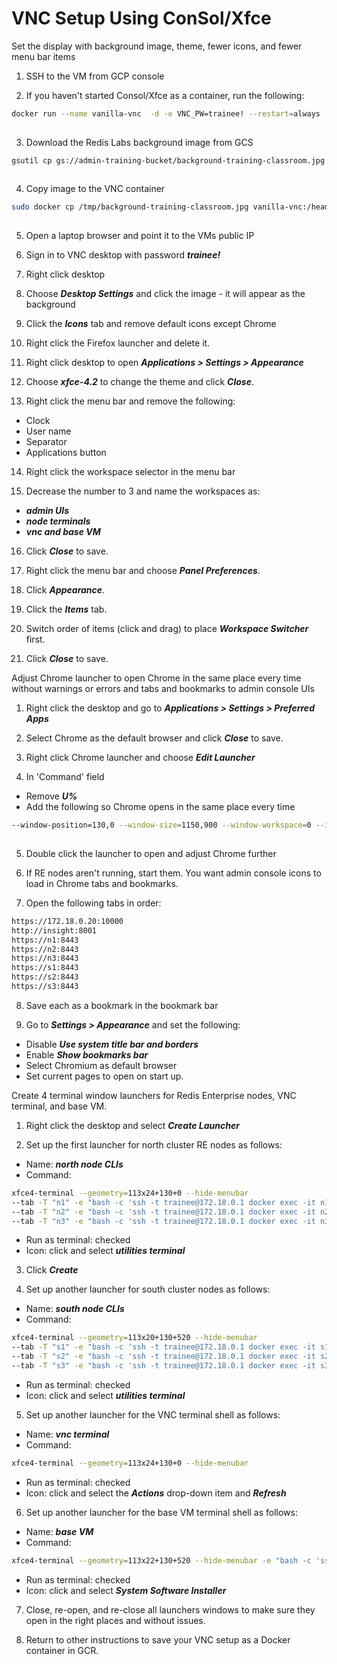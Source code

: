 # VNC Setup Using ConSol/Xfce

Set the display with background image, theme, fewer icons, and fewer menu bar items

1. SSH to the VM from GCP console

2. If you haven't started Consol/Xfce as a container, run the following:
```bash
docker run --name vanilla-vnc  -d -e VNC_PW=trainee! --restart=always --net rlabs --hostname vnc-terminal.rlabs.org --ip 172.18.0.2 -p 80:6901  vanilla-vnc
 
```

3. Download the Redis Labs background image from GCS

```bash
gsutil cp gs://admin-training-bucket/background-training-classroom.jpg /tmp
 
```

4. Copy image to the VNC container

```bash
sudo docker cp /tmp/background-training-classroom.jpg vanilla-vnc:/headless/.config
 
```

5. Open a laptop browser and point it to the VMs public IP

6. Sign in to VNC desktop with password ***trainee!***

7. Right click desktop

8. Choose ***Desktop Settings*** and click the image - it will appear as the background

9. Click the ***Icons*** tab and remove default icons except Chrome

10. Right click the Firefox launcher and delete it.

11. Right click desktop to open ***Applications > Settings > Appearance***

12. Choose ***xfce-4.2*** to change the theme and click ***Close***.

13. Right click the menu bar and remove the following:
- Clock
- User name
- Separator
- Applications button

14. Right click the workspace selector in the menu bar

15. Decrease the number to 3 and name the workspaces as:
- ***admin UIs***
- ***node terminals***
- ***vnc and base VM***

16. Click ***Close*** to save.

16. Right click the menu bar and choose ***Panel Preferences***.

17. Click ***Appearance***.

18. Click the ***Items*** tab.

19. Switch order of items (click and drag) to place ***Workspace Switcher*** first.

20. Click ***Close*** to save.

Adjust Chrome launcher to open Chrome in the same place every time without warnings or errors and tabs and bookmarks to admin console UIs

1. Right click the desktop and go to ***Applications > Settings > Preferred Apps***

2. Select Chrome as the default browser and click ***Close*** to save.

3. Right click Chrome launcher and choose ***Edit Launcher***

4. In 'Command' field
- Remove ***U%***
- Add the following so Chrome opens in the same place every time

```bash
--window-position=130,0 --window-size=1150,900 --window-workspace=0 --ignore-certificate-errors -test-type
 
```

5. Double click the launcher to open and adjust Chrome further

6. If RE nodes aren't running, start them. You want admin console icons to load in Chrome tabs and bookmarks.

7. Open the following tabs in order:
```bash
https://172.18.0.20:10000
http://insight:8001
https://n1:8443
https://n2:8443
https://n3:8443
https://s1:8443
https://s2:8443
https://s3:8443
```

8. Save each as a bookmark in the bookmark bar

9. Go to ***Settings > Appearance*** and set the following:
- Disable ***Use system title bar and borders***
- Enable ***Show bookmarks bar***
- Select Chromium as default browser
- Set current pages to open on start up.

Create 4 terminal window launchers for Redis Enterprise nodes, VNC terminal, and base VM.

1. Right click the desktop and select ***Create Launcher***

2. Set up the first launcher for north cluster RE nodes as follows:
- Name: ***north node CLIs***
- Command:
```bash
xfce4-terminal --geometry=113x24+130+0 --hide-menubar
--tab -T "n1" -e "bash -c 'ssh -t trainee@172.18.0.1 docker exec -it n1 bash'"
--tab -T "n2" -e "bash -c 'ssh -t trainee@172.18.0.1 docker exec -it n2 bash'"
--tab -T "n3" -e "bash -c 'ssh -t trainee@172.18.0.1 docker exec -it n3 bash'"
```
- Run as terminal: checked
- Icon: click and select ***utilities terminal***

3. Click ***Create***

4. Set up another launcher for south cluster nodes as follows:
- Name: ***south node CLIs***
- Command:
```bash
xfce4-terminal --geometry=113x20+130+520 --hide-menubar
--tab -T "s1" -e "bash -c 'ssh -t trainee@172.18.0.1 docker exec -it s1 bash'"
--tab -T "s2" -e "bash -c 'ssh -t trainee@172.18.0.1 docker exec -it s2 bash'"
--tab -T "s3" -e "bash -c 'ssh -t trainee@172.18.0.1 docker exec -it s3 bash'"
```
- Run as terminal: checked
- Icon: click and select ***utilities terminal***

5. Set up another launcher for the VNC terminal shell as follows:
- Name: ***vnc terminal***
- Command: 
```bash
xfce4-terminal --geometry=113x24+130+0 --hide-menubar
```
- Run as terminal: checked
- Icon: click and select the ***Actions*** drop-down item and ***Refresh***

6. Set up another launcher for the base VM terminal shell as follows:
- Name: ***base VM***
- Command:
```bash
xfce4-terminal --geometry=113x22+130+520 --hide-menubar -e "bash -c 'ssh -t trainee@172.18.0.1'"
```
- Run as terminal: checked
- Icon: click and select ***System Software Installer***

7. Close, re-open, and re-close all launchers windows to make sure they open in the right places and without issues.

8. Return to other instructions to save your VNC setup as a Docker container in GCR.
